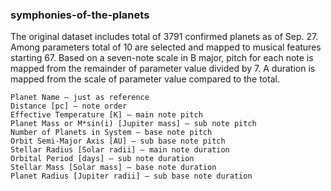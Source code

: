 ### symphonies-of-the-planets

The original dataset includes total of 3791 confirmed planets as of Sep. 27. Among parameters total of 10 are selected and mapped to musical features starting 67. Based on a seven-note scale in B major, pitch for each note is mapped from the remainder of parameter value divided by 7. A duration is mapped from the scale of parameter value compared to the total.

```
Planet Name – just as reference
Distance [pc] – note order
Effective Temperature [K] – main note pitch
Planet Mass or M*sin(i) [Jupiter mass] – sub note pitch
Number of Planets in System – base note pitch
Orbit Semi-Major Axis [AU] – sub base note pitch
Stellar Radius [Solar radii] – main note duration
Orbital Period [days] – sub note duration
Stellar Mass [Solar mass] – base note duration
Planet Radius [Jupiter radii] – sub base note duration
```
